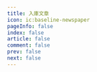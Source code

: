 ```yaml
---
title: 入庫文章
icon: ic:baseline-newspaper
pageInfo: false
index: false
article: false
comment: false
prev: false
next: false 
---
```


<Catalog />

